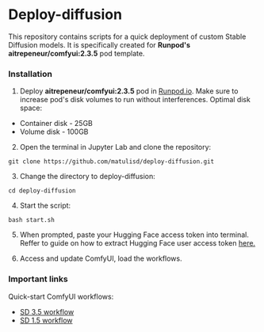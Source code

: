 # Deploy-diffusion

This repository contains scripts for a quick deployment of custom Stable Diffusion models. It is specifically created for **Runpod's aitrepeneur/comfyui:2.3.5** pod template.

### Installation

1. Deploy **aitrepeneur/comfyui:2.3.5** pod in [Runpod.io](https://runpod.io). Make sure to increase pod's disk volumes to run without interferences. Optimal disk space:
* Container disk - 25GB
* Volume disk - 100GB
2. Open the terminal in Jupyter Lab and clone the repository: 
```
git clone https://github.com/matulisd/deploy-diffusion.git
```
3. Change the directory to deploy-diffusion:
```
cd deploy-diffusion
```
4. Start the script:
```
bash start.sh
```
5. When prompted, paste your Hugging Face access token into terminal. Reffer to guide on how to extract Hugging Face user access token [here.](https://huggingface.co/docs/hub/en/security-tokens)

6. Access and update ComfyUI, load the workflows.

### Important links

Quick-start ComfyUI workflows:
* [SD 3.5 workflow](https://drive.google.com/file/d/1NbvkFbSaQ1MZi-fW-_O7GiKZNsJgoIqm)
* [SD 1.5 workflow](https://drive.google.com/file/d/1ZalcyicANkm1duGJeRtQ1-y_f4vt8xVi)